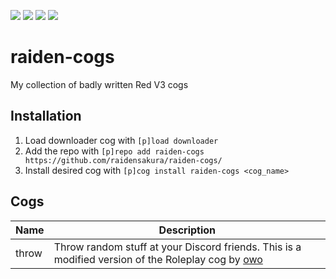 [![](https://img.shields.io/badge/raiden--cogs-by%20Raiden-ff69b4)](https://github.com/raidensakura)
[![](https://discord.com/api/guilds/616969119685935162/widget.png)](https://dsc.g/transience/) 
[![](https://img.shields.io/badge/Red%20DiscordBot-V3-red.svg)](https://github.com/Cog-Creators/Red-DiscordBot) 
[![](https://img.shields.io/badge/code%20style-black-000000.svg)](https://github.com/python/black) 
# raiden-cogs
 My collection of badly written Red V3 cogs
## Installation
1. Load downloader cog with `[p]load downloader`
2. Add the repo with `[p]repo add raiden-cogs https://github.com/raidensakura/raiden-cogs/`
3. Install desired cog with `[p]cog install raiden-cogs <cog_name>`
## Cogs
| Name | Description | 
| --- | --- | 
| throw | Throw random stuff at your Discord friends. This is a modified version of the Roleplay cog by [owo](https://github.com/o-wo/owo-cogs) | 

